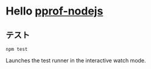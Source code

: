 # Hello [pprof-nodejs](https://github.com/google/pprof-nodejs)

## テスト

```shell
npm test
```

Launches the test runner in the interactive watch mode.
